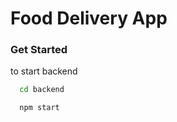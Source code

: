 
# Food Delivery App

### Get Started

to start backend
```bash
  cd backend
```
```bash
  npm start
```